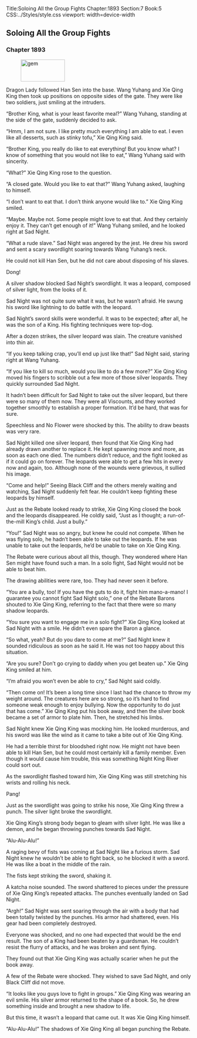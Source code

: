 Title:Soloing All the Group Fights 
Chapter:1893 
Section:7 
Book:5 
CSS:../Styles/style.css 
viewport: width=device-width
  
## Soloing All the Group Fights
### Chapter 1893
  
<figure>
	<img src="../Images/gem.gif" alt="gem" id="gem" width="120" height="60" />
</figure>
  

  
Dragon Lady followed Han Sen into the base. Wang Yuhang and Xie Qing King then took up positions on opposite sides of the gate. They were like two soldiers, just smiling at the intruders.

“Brother King, what is your least favorite meal?” Wang Yuhang, standing at the side of the gate, suddenly decided to ask.

“Hmm, I am not sure. I like pretty much everything I am able to eat. I even like all desserts, such as stinky tofu,” Xie Qing King said.

“Brother King, you really do like to eat everything! But you know what? I know of something that you would not like to eat,” Wang Yuhang said with sincerity.

“What?” Xie Qing King rose to the question.

“A closed gate. Would you like to eat that?” Wang Yuhang asked, laughing to himself.

“I don’t want to eat that. I don’t think anyone would like to.” Xie Qing King smiled.

“Maybe. Maybe not. Some people might love to eat that. And they certainly enjoy it. They can’t get enough of it!” Wang Yuhang smiled, and he looked right at Sad Night.

“What a rude slave.” Sad Night was angered by the jest. He drew his sword and sent a scary swordlight soaring towards Wang Yuhang’s neck.

He could not kill Han Sen, but he did not care about disposing of his slaves.

Dong!

A silver shadow blocked Sad Night’s swordlight. It was a leopard, composed of silver light, from the looks of it.

Sad Night was not quite sure what it was, but he wasn’t afraid. He swung his sword like lightning to do battle with the leopard.

Sad Night’s sword skills were wonderful. It was to be expected; after all, he was the son of a King. His fighting techniques were top-dog.

After a dozen strikes, the silver leopard was slain. The creature vanished into thin air.

“If you keep talking crap, you’ll end up just like that!” Sad Night said, staring right at Wang Yuhang.

“If you like to kill so much, would you like to do a few more?” Xie Qing King moved his fingers to scribble out a few more of those silver leopards. They quickly surrounded Sad Night.

It hadn’t been difficult for Sad Night to take out the silver leopard, but there were so many of them now. They were all Viscounts, and they worked together smoothly to establish a proper formation. It’d be hard, that was for sure.

Speechless and No Flower were shocked by this. The ability to draw beasts was very rare.

Sad Night killed one silver leopard, then found that Xie Qing King had already drawn another to replace it. He kept spawning more and more, as soon as each one died. The numbers didn’t reduce, and the fight looked as if it could go on forever. The leopards were able to get a few hits in every now and again, too. Although none of the wounds were grievous, it sullied his image.

“Come and help!” Seeing Black Cliff and the others merely waiting and watching, Sad Night suddenly felt fear. He couldn’t keep fighting these leopards by himself.

Just as the Rebate looked ready to strike, Xie Qing King closed the book and the leopards disappeared. He coldly said, “Just as I thought; a run-of-the-mill King’s child. Just a bully.”

“You!” Sad Night was so angry, but knew he could not compete. When he was flying solo, he hadn’t been able to take out the leopards. If he was unable to take out the leopards, he’d be unable to take on Xie Qing King.

The Rebate were curious about all this, though. They wondered where Han Sen might have found such a man. In a solo fight, Sad Night would not be able to beat him.

The drawing abilities were rare, too. They had never seen it before.

“You are a bully, too! If you have the guts to do it, fight him mano-a-mano! I guarantee you cannot fight Sad Night solo,” one of the Rebate Barons shouted to Xie Qing King, referring to the fact that there were so many shadow leopards.

“You sure you want to engage me in a solo fight?” Xie Qing King looked at Sad Night with a smile. He didn’t even spare the Baron a glance.

“So what, yeah? But do you dare to come at me?” Sad Night knew it sounded ridiculous as soon as he said it. He was not too happy about this situation.

“Are you sure? Don’t go crying to daddy when you get beaten up.” Xie Qing King smiled at him.

“I’m afraid you won’t even be able to cry,” Sad Night said coldly.

“Then come on! It’s been a long time since I last had the chance to throw my weight around. The creatures here are so strong, so it’s hard to find someone weak enough to enjoy bullying. Now the opportunity to do just that has come.” Xie Qing King put his book away, and then the silver book became a set of armor to plate him. Then, he stretched his limbs.

Sad Night knew Xie Qing King was mocking him. He looked murderous, and his sword was like the wind as it came to take a bite out of Xie Qing King.

He had a terrible thirst for bloodshed right now. He might not have been able to kill Han Sen, but he could most certainly kill a family member. Even though it would cause him trouble, this was something Night King River could sort out.

As the swordlight flashed toward him, Xie Qing King was still stretching his wrists and rolling his neck.

Pang!

Just as the swordlight was going to strike his nose, Xie Qing King threw a punch. The silver light broke the swordlight.

Xie Qing King’s strong body began to gleam with silver light. He was like a demon, and he began throwing punches towards Sad Night.

“Alu-Alu-Alu!”

A raging bevy of fists was coming at Sad Night like a furious storm. Sad Night knew he wouldn’t be able to fight back, so he blocked it with a sword. He was like a boat in the middle of the rain.

The fists kept striking the sword, shaking it.

A katcha noise sounded. The sword shattered to pieces under the pressure of Xie Qing King’s repeated attacks. The punches eventually landed on Sad Night.

“Argh!” Sad Night was sent soaring through the air with a body that had been totally twisted by the punches. His armor had shattered, even. His gear had been completely destroyed.

Everyone was shocked, and no one had expected that would be the end result. The son of a King had been beaten by a guardsman. He couldn’t resist the flurry of attacks, and he was broken and sent flying.

They found out that Xie Qing King was actually scarier when he put the book away.

A few of the Rebate were shocked. They wished to save Sad Night, and only Black Cliff did not move.

“It looks like you guys love to fight in groups.” Xie Qing King was wearing an evil smile. His silver armor returned to the shape of a book. So, he drew something inside and brought a new shadow to life.

But this time, it wasn’t a leopard that came out. It was Xie Qing King himself.

“Alu-Alu-Alu!” The shadows of Xie Qing King all began punching the Rebate.